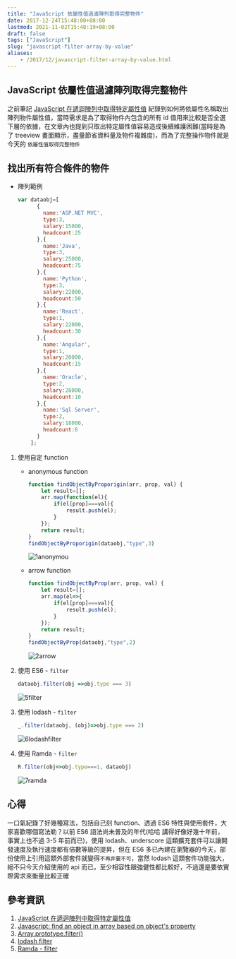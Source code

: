 ```yaml
---
title: "JavaScript 依屬性值過濾陣列取得完整物件"
date: 2017-12-24T15:48:00+08:00
lastmod: 2021-11-02T15:48:19+08:00
draft: false
tags: ["JavaScript"]
slug: "javascript-filter-array-by-value"
aliases:
    - /2017/12/javascript-filter-array-by-value.html
---
```

## JavaScript 依屬性值過濾陣列取得完整物件

之前筆記 [JavaScript 在遞迴陣列中取得特定屬性值](/javascript-recursive-map) 紀錄到如何將依屬性名稱取出陣列物件屬性值，當時需求是為了取得物件內包含的所有 id 值用來比較是否全選下層的依據，在文章內也提到只取出特定屬性值容易造成後續維護困難(當時是為了 treeview 畫面顯示，盡量節省資料量及物件複雜度)，而為了完整操作物件就是今天的 `依屬性值取得完整物件`

## 找出所有符合條件的物件

* 陣列範例

    ```js
    var dataobj=[
          {
            name:'ASP.NET MVC',
            type:3,
            salary:15000,
            headcount:25
          },{
            name:'Java',
            type:3,
            salary:25000,
            headcount:75
          },{
            name:'Python',
            type:3,
            salary:22000,
            headcount:50
          },{
            name:'React',
            type:1,
            salary:22000,
            headcount:30
          },{
            name:'Angular',
            type:1,
            salary:20000,
            headcount:15
          },{
            name:'Oracle',
            type:2,
            salary:28000,
            headcount:10
          },{
            name:'Sql Server',
            type:2,
            salary:18000,
            headcount:8
          }
        ];
    ```

1. 使用自定 function
    * anonymous function

        ```js
        function findObjectByProporigin(arr, prop, val) {
            let result=[];
            arr.map(function(el){
                if(el[prop]===val){
                    result.push(el);
                }
            });
            return result;
        }
        findObjectByProporigin(dataobj,"type",3)
        ```

        ![1anonymou](https://user-images.githubusercontent.com/3851540/34325037-17de8898-e8c1-11e7-9265-d12ba71f8581.png)

    * arrow function

        ```js
        function findObjectByProp(arr, prop, val) {
            let result=[];
            arr.map(el=>{
                if(el[prop]===val){
                    result.push(el);
                }
            });
            return result;
        }
        findObjectByProp(dataobj,"type",2)
        ```

        ![2arrow](https://user-images.githubusercontent.com/3851540/34325038-1808ee4e-e8c1-11e7-801d-3e72610f1771.png)

2. 使用 ES6 - `filter`

    ```js
    dataobj.filter(obj =>obj.type === 3)
    ```

    ![5filter](https://user-images.githubusercontent.com/3851540/34325041-1884322a-e8c1-11e7-9366-99ced829e7f5.png)

3. 使用 lodash - `filter`

    ```js
    _.filter(dataobj, (obj)=>obj.type === 2)
    ```

    ![6lodashfilter](https://user-images.githubusercontent.com/3851540/34325042-18af282c-e8c1-11e7-8a73-d8ad4bff05d6.png)

4. 使用 Ramda - `filter`

    ```js
    R.filter(obj=>obj.type===1, dataobj)
    ```

    ![7ramda](https://user-images.githubusercontent.com/3851540/34325043-18d96a6a-e8c1-11e7-8276-02b4cc55ead3.png)

## 心得

一口氣紀錄了好幾種寫法，包括自己刻 function、透過 ES6 特性與使用套件，大家喜歡哪個寫法勒？以前 ES6 語法尚未普及的年代(哈哈 講得好像好幾十年前，事實上也不過 3-5 年前而已)，使用 lodash、underscore 這類擴充套件可以讓開發速度及執行速度都有倍數等級的提昇，但在 ES6 多已內建在瀏覽器的今天，部份使用上引用這類外部套件就變得`不再非要不可`，當然 lodash 這類套件功能強大，絕不只今天介紹使用的 api 而已，至少相容性跟強健性都比較好，不過還是要依實際需求來衡量比較正確

## 參考資訊

1. [JavaScript 在遞迴陣列中取得特定屬性值](/javascript-recursive-map)
2. [Javascript: find an object in array based on object's property](https://www.linkedin.com/pulse/javascript-find-object-array-based-objects-property-rafael/)
3. [Array.prototype.filter()](https://developer.mozilla.org/zh-TW/docs/Web/JavaScript/Reference/Global_Objects/Array/filter)
4. [lodash filter](https://lodash.com/docs/4.17.4#filter)
5. [Ramda - filter](http://ramdajs.com/docs/#filter)
